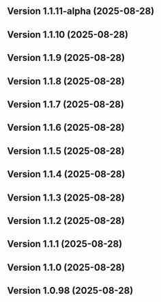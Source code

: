 ## Version 1.1.11-alpha (2025-08-28)
## Version 1.1.10 (2025-08-28)
## Version 1.1.9 (2025-08-28)
## Version 1.1.8 (2025-08-28)
## Version 1.1.7 (2025-08-28)
## Version 1.1.6 (2025-08-28)
## Version 1.1.5 (2025-08-28)
## Version 1.1.4 (2025-08-28)
## Version 1.1.3 (2025-08-28)
## Version 1.1.2 (2025-08-28)
## Version 1.1.1 (2025-08-28)
## Version 1.1.0 (2025-08-28)
## Version 1.0.98 (2025-08-28)
